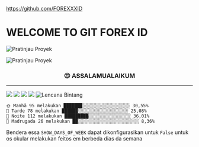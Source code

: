 https://github.com/FOREXXXID
# WELCOME TO GIT FOREX ID 

![Pratinjau Proyek](https://user-images.githubusercontent.com/25841814/79395484-5081ae80-7fac-11ea-9e27-ac91472e31dd.png)

<p align="pusat">
  
  ![Pratinjau Proyek](https://user-images.githubusercontent.com/15426564/88030180-8e1c4780-cb58-11ea-8a8b-b3576dd73652.png)
  
  <h3 align="center">😍 ASSALAMUALAIKUM</h3>
</p>

----

<p align="pusat">
   <img src="https://img.shields.io/badge/language-python-blue?style"/>
   <img src="https://img.shields.io/github/license/anmol098/waka-readme-stats"/>
   <img src="https://img.shields.io/github/stars/anmol098/waka-readme-stats"/>
   <img src="https://img.shields.io/github/forks/anmol098/waka-readme-stats"/>
   <img src="https://img.shields.io/static/v1?label=%F0%9F%8C%9F&message=If%20Useful&style=style=flat&color=BC4E99" alt="Lencana Bintang"/>
</p>



``` teks
🌞 Manhã 95 melakukan ███████░░░░░░░░░░░░░░░░░░ 30,55%
🌆 Tarde 78 melakukan ██████░░░░░░░░░░░░░░░░░░░ 25,08%
🌃 Noite 112 melakukan █████████░░░░░░░░░░░░░░░░ 36,01%
🌙 Madrugada 26 melakukan ██░░░░░░░░░░░░░░░░░░░░░░░ 8,36%

```

Bendera essa `SHOW_DAYS_OF_WEEK` dapat dikonfigurasikan untuk `False` untuk os okular melakukan feitos em berbeda dias da semana

